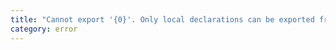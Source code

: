 ```yaml
---
title: "Cannot export '{0}'. Only local declarations can be exported from a module."
category: error
---
```

